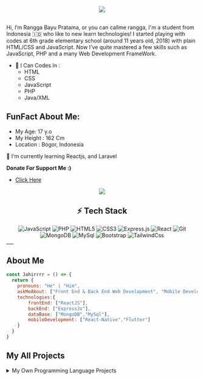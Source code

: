 <div align="center">
    <img src="https://i.ibb.co/25g5G6C/png-20220324-061739-0000.png">
  </div>
  <br>
  
  Hi, I’m Rangga Bayu Pratama, or you can callme rangga, I'm a student from Indonesia 🇮🇩 who like to new learn technologies!
  I started playing with codes at 6th grade elementary school (around 11 years old, 2018) with plain HTML/CSS and JavaScript.
  Now I’ve quite mastered a few skills such as JavaScript, PHP  and a many Web Development FrameWork.
  <br>
  
  - 🌱 I Can Codes In :
    - HTML
    - CSS
    - JavaScript
    - PHP
    - Java/XML
  
  ## FunFact About Me:
  - My Age: 17 y.o
  - My Height : 162 Cm
  - Location : Bogor, Indonesia
   
  
  🌱 I'm currently learning Reactjs, and Laravel
   
  
  **Donate For Support Me :)**
  - [Click Here](https://saweria.co/powergabb)
  
  
  
  <div align="center">
    <img src="https://github-readme-stats.vercel.app/api/top-langs/?username=Jahirrrr&show_icons=true&theme=dracula">
  </div>
  
  
  ## <div align="center">⚡ Tech Stack </div>
  <div align="center">
  <img alt="JavaScript" src="https://img.shields.io/badge/javascript%20-%23323330.svg?&style=for-the-badge&logo=javascript&logoColor=%23F7DF1E"/>
  <img alt="PHP" src="https://img.shields.io/badge/bootstrap%20-%23563D7C.svg?&style=for-the-badge&logo=bootstrap&logoColor=white"/>
  <img alt="HTML5" src="https://img.shields.io/badge/html5%20-%23E34F26.svg?&style=for-the-badge&logo=html5&logoColor=white"/>
  <img alt="CSS3" src="https://img.shields.io/badge/css3%20-%231572B6.svg?&style=for-the-badge&logo=css3&logoColor=white"/>
  <img alt="Express.js" src="https://img.shields.io/badge/express.js%20-%23404d59.svg?&style=for-the-badge"/>
  <img alt="React" src="https://img.shields.io/badge/react%20-%2320232a.svg?&style=for-the-badge&logo=react&logoColor=%2361DAFB"/>
  <img alt="Git" src="https://img.shields.io/badge/git%20-%23F05033.svg?&style=for-the-badge&logo=git&logoColor=white"/>
  <img alt="MongoDB" src ="https://img.shields.io/badge/MongoDB-%234ea94b.svg?&style=for-the-badge&logo=mongodb&logoColor=white"/>
  <img alt="MySql" src="https://img.shields.io/badge/bootstrap%20-%23563D7C.svg?&style=for-the-badge&logo=bootstrap&logoColor=white"/>
  <img alt="Bootstrap" src="https://img.shields.io/badge/bootstrap%20-%23563D7C.svg?&style=for-the-badge&logo=bootstrap&logoColor=white"/>
  <img alt="TailwindCss" src="https://img.shields.io/badge/bootstrap%20-%23563D7C.svg?&style=for-the-badge&logo=bootstrap&logoColor=white"/>
  </div>
  ___
  
  ## About Me
  ```js
  const Jahirrrr = () => {
    return {
      pronouns: "He" | "Him",
      askMeAbout: ["Front End & Back End Web Development", "Mobile Development"],
      technologies:{
          frontEnd: ["ReactJS"],
          backEnd: ["ExpressJs"],
          dataBase: ["MongoDB","MySql"],
          mobileDevelopment: ["React-Native","Flutter"]
      }
    }
  }
  ```
  ## My All Projects
  <details>
    <summary>My Own Programming Language Projects</summary>
     <a href="https://github.com/ds-lang/DreamScript">
      <img src="https://github-readme-stats.vercel.app/api/pin/?username=ds-lang&repo=DreamScript">
    </a>
  </details>

